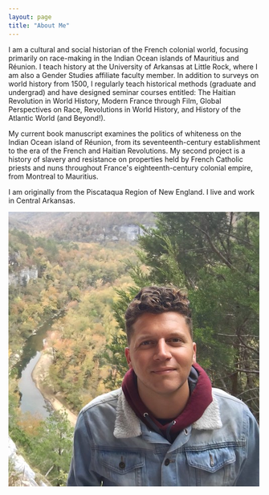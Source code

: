```yaml
---
layout: page
title: "About Me"
---
```


I am a cultural and social historian of the French colonial world, focusing primarily on race-making in the Indian Ocean islands of Mauritius and Réunion. I teach history at the University of Arkansas at Little Rock, where I am also a Gender Studies affiliate faculty member. In addition to surveys on world history from 1500, I regularly teach historical methods (graduate and undergrad) and have designed seminar courses entitled: The Haitian Revolution in World History, Modern France through Film, Global Perspectives on Race, Revolutions in World History, and History of the Atlantic World (and Beyond!).

My current book manuscript examines the politics of whiteness on the Indian Ocean island of Réunion, from its seventeenth-century establishment to the era of the French and Haitian Revolutions. My second project is a history of slavery and resistance on properties held by French Catholic priests and nuns throughout France's eighteenth-century colonial empire, from Montreal to Mauritius. 

I am originally from the Piscataqua Region of New England. I live and work in Central Arkansas.

![National_River_Park_Arkansas](fotoreminismaller.jpg)
